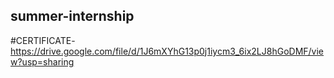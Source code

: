 ## summer-internship

#CERTIFICATE-https://drive.google.com/file/d/1J6mXYhG13p0j1iycm3_6ix2LJ8hGoDMF/view?usp=sharing
